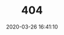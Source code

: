 ---
title: 404
date: 2020-03-26 16:41:10
type: "404"
layout: "404"
description: "你来到了没有知识的荒原 :("
---